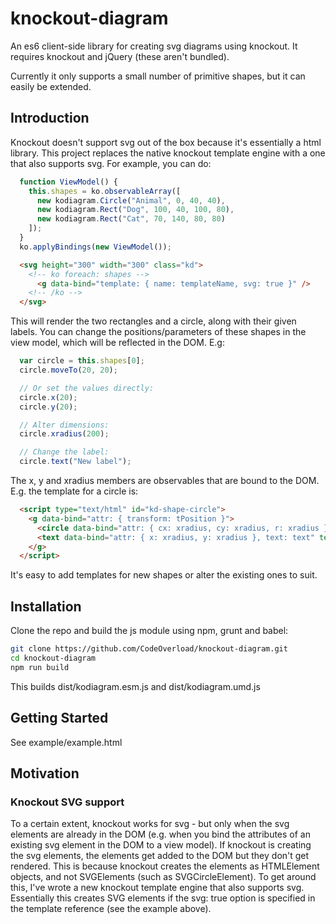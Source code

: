# knockout-diagram

An es6 client-side library for creating svg diagrams using knockout. It requires knockout and jQuery (these aren't bundled).

Currently it only supports a small number of primitive shapes, but it can easily be extended.

## Introduction

Knockout doesn't support svg out of the box because it's essentially a html library. This project replaces the native knockout template engine with a one that also supports svg. For example, you can do:

```js
  function ViewModel() {
    this.shapes = ko.observableArray([
      new kodiagram.Circle("Animal", 0, 40, 40),
      new kodiagram.Rect("Dog", 100, 40, 100, 80),
      new kodiagram.Rect("Cat", 70, 140, 80, 80)
    ]);
  }
  ko.applyBindings(new ViewModel());
```

```html
  <svg height="300" width="300" class="kd">
    <!-- ko foreach: shapes -->
      <g data-bind="template: { name: templateName, svg: true }" />
    <!-- /ko -->
  </svg>
```

This will render the two rectangles and a circle, along with their given labels. You can change the positions/parameters of these shapes in the view model, which will be reflected in the DOM. E.g:

```js
  var circle = this.shapes[0];
  circle.moveTo(20, 20);

  // Or set the values directly:
  circle.x(20);
  circle.y(20);

  // Alter dimensions:
  circle.xradius(200);

  // Change the label:
  circle.text("New label");
```

The x, y and xradius members are observables that are bound to the DOM. E.g. the template for a circle is:

```html
  <script type="text/html" id="kd-shape-circle">
    <g data-bind="attr: { transform: tPosition }">
      <circle data-bind="attr: { cx: xradius, cy: xradius, r: xradius }" />
      <text data-bind="attr: { x: xradius, y: xradius }, text: text" text-anchor="middle" dy="0.3em" />
    </g>
  </script>
```

It's easy to add templates for new shapes or alter the existing ones to suit.

## Installation

Clone the repo and build the js module using npm, grunt and babel:

```sh
git clone https://github.com/CodeOverload/knockout-diagram.git
cd knockout-diagram
npm run build
```

This builds dist/kodiagram.esm.js and dist/kodiagram.umd.js

## Getting Started

See example/example.html

## Motivation

### Knockout SVG support

To a certain extent, knockout works for svg - but only when the svg elements are already in the DOM (e.g. when you bind the attributes of an existing svg element in the DOM to a view model). If knockout is creating the svg elements, the elements get added to the DOM but they don't get rendered. This is because knockout creates the elements as HTMLElement objects, and not SVGElements (such as SVGCircleElement). To get around this, I've wrote a new knockout template engine that also supports svg. Essentially this creates SVG elements if the svg: true option is specified in the template reference (see the example above).
